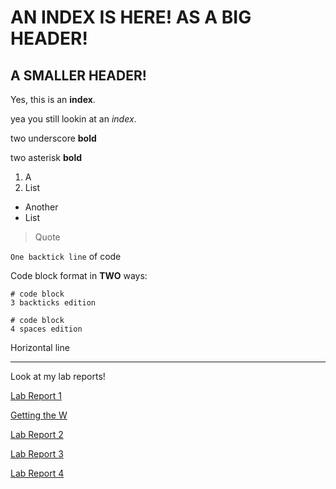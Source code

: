 # AN INDEX IS HERE! AS A BIG HEADER!
## A SMALLER HEADER!
Yes, this is an **index**.

yea you still lookin at an *index*.

two underscore __bold__

two asterisk **bold**

1. A
2. List
* Another
* List

> Quote

`One backtick line` of code

Code block format in **TWO** ways:

```
# code block
3 backticks edition
```
    # code block
    4 spaces edition

Horizontal line

***

Look at my lab reports! 

[Lab Report 1](https://rickyj1337.github.io/cse15l-lab-reports/lab-report-1-week-0)

[Getting the W](https://rickyj1337.github.io/cse15l-lab-reports/theW)

[Lab Report 2](https://rickyj1337.github.io/cse15l-lab-reports/lab-report-week-1)

[Lab Report 3](https://rickyj1337.github.io/cse15l-lab-reports/lab-report-week-3)

[Lab Report 4](https://rickyj1337.github.io/cse15l-lab-reports/lab-report-week-5)